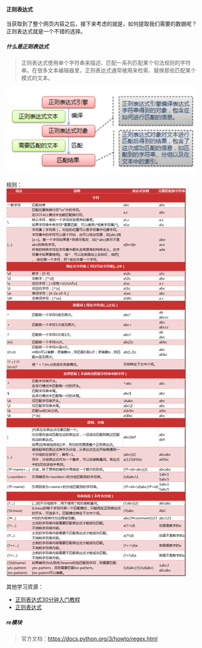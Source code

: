 #### 正则表达式
当获取到了整个网页内容之后，接下来考虑的就是，如何提取我们需要的数据呢？
正则表达式就是一个不错的选择。

##### 什么是正则表达式
>正则表达式使用单个字符串来描述、匹配一系列匹配某个句法规则的字符串。在很多文本编辑器里，正则表达式通常被用来检索、替换那些匹配某个模式的文本。

![](Images/4.1.png)

规则：
![](Images/4.2.png)

其他学习资源：
- [正则表达式30分钟入门教程](http://deerchao.net/tutorials/regex/regex.htm)
- [正则表达式](https://developer.mozilla.org/zh-CN/docs/Web/JavaScript/Guide/Regular_Expressions)

##### re模块
>官方文档：https://docs.python.org/3/howto/regex.html